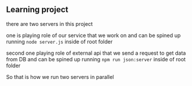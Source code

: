 ## Learning project

there are two servers in this project

one is playing role of our service that we work on
and can be spined up running `node server.js` inside of root folder

second one playing role of external api that we send a request to get data from DB
and can be spined up running `npm run json:server` inside of root folder 

So that is how we run two servers in parallel 

